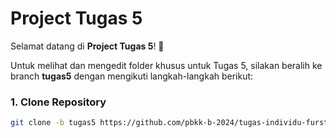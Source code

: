 # Project Tugas 5

Selamat datang di **Project Tugas 5**! 🎉

Untuk melihat dan mengedit folder khusus untuk Tugas 5, silakan beralih ke branch **tugas5** dengan mengikuti langkah-langkah berikut:

### 1. Clone Repository

```bash
git clone -b tugas5 https://github.com/pbkk-b-2024/tugas-individu-furstinvia.git
```

